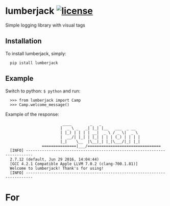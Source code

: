 # lumberjack [![license](https://img.shields.io/github/license/mashape/apistatus.svg?maxAge=2592000)](LICENSE)
Simple logging library with visual tags

## Installation
To install lumberjack, simply:

      pip istall lumberjack

## Example 

Switch to python: `$ python` and run:

      >>> from lumberjack import Camp
      >>> Camp.welcome_message()

Example of the response:

                             ____        _   _                                        
                            |  _ \ _   _| |_| |__   ___  _ __                         
                            | |_) | | | | __|  _ \ / _ \|  _ \                        
                            |  __/| |_| | |_| | | | (_) | | | |                       
                            |_|    \__  |\__|_| |_|\___/|_| |_|                       
                    ===============|___/================================              
      [INFO] -------------------------------------------------------------------------
      2.7.12 (default, Jun 29 2016, 14:04:44) 
      [GCC 4.2.1 Compatible Apple LLVM 7.0.2 (clang-700.1.81)]
      Welcome to lumberjack! Thank's for using!
      [INFO] -------------------------------------------------------------------------
      
# For 
